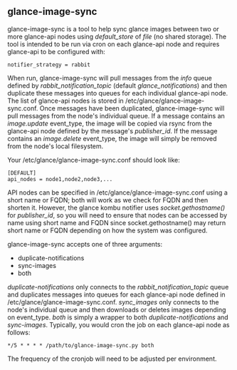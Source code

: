 glance-image-sync
-----------------

glance-image-sync is a tool to help sync glance images between two or more glance-api nodes using _default_store_ of _file_ (no shared storage).  The tool is intended to be run via cron on each glance-api node and requires glance-api to be configured with:

    notifier_strategy = rabbit

When run, glance-image-sync will pull messages from the _info_ queue defined by _rabbit_notification_topic_ (default _glance_notifications_) and then duplicate these messages into queues for each individual glance-api node.  The list of glance-api nodes is stored in /etc/glance/glance-image-sync.conf.  Once messages have been duplicated, glance-image-sync will pull messages from the node's individual queue.  If a message contains an _image.update_ event_type, the image will be copied via rsync from the glance-api node defined by the message's _publisher_id_.  If the message contains an _image.delete_ event_type, the image will simply be removed from the node's local filesystem.

Your /etc/glance/glance-image-sync.conf should look like:

    [DEFAULT]
    api_nodes = node1,node2,node3,...

API nodes can be specified in /etc/glance/glance-image-sync.conf using a short name or FQDN; both will work as we check for FQDN and then shorten it. However, the glance kombu notifier uses _socket.gethostname()_ for _publisher_id_, so you will need to ensure that nodes can be accessed by name using short name and FQDN since socket.gethostname() may return short name or FQDN depending on how the system was configured.

glance-image-sync accepts one of three arguments:

* duplicate-notifications
* sync-images
* both

_duplicate-notifications_ only connects to the _rabbit_notification_topic_ queue and duplicates messages into queues for each glance-api node defined in /etc/glance/glance-image-sync.conf. _sync_images_ only connects to the node's individual queue and then downloads or deletes images depending on event_type.  _both_ is simply a wrapper to both _duplicate-notifications_ and _sync-images_.  Typically, you would cron the job on each glance-api node as follows:

    */5 * * * * /path/to/glance-image-sync.py both

The frequency of the cronjob will need to be adjusted per environment.

